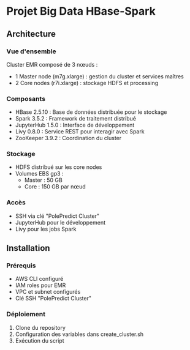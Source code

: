 # Projet Big Data HBase-Spark

## Architecture

### Vue d'ensemble
Cluster EMR composé de 3 nœuds :
- 1 Master node (m7g.xlarge) : gestion du cluster et services maîtres
- 2 Core nodes (r7i.xlarge) : stockage HDFS et processing

### Composants
- HBase 2.5.10 : Base de données distribuée pour le stockage
- Spark 3.5.2 : Framework de traitement distribué
- JupyterHub 1.5.0 : Interface de développement
- Livy 0.8.0 : Service REST pour interagir avec Spark
- ZooKeeper 3.9.2 : Coordination du cluster

### Stockage
- HDFS distribué sur les core nodes
- Volumes EBS gp3 :
  - Master : 50 GB
  - Core : 150 GB par nœud

### Accès
- SSH via clé "PolePredict Cluster"
- JupyterHub pour le développement
- Livy pour les jobs Spark

## Installation

### Prérequis
- AWS CLI configuré
- IAM roles pour EMR
- VPC et subnet configurés
- Clé SSH "PolePredict Cluster"

### Déploiement
1. Clone du repository
2. Configuration des variables dans create_cluster.sh
3. Exécution du script